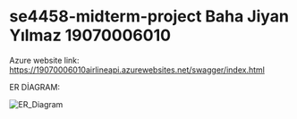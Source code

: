 # se4458-midterm-project Baha Jiyan Yılmaz 19070006010

Azure website link:
https://19070006010airlineapi.azurewebsites.net/swagger/index.html









ER DİAGRAM:


![ER_Diagram](https://github.com/bahajyy/se4458-midterm-project/assets/79667938/6c84e501-2bea-44b7-ae59-b10dd5a9c8c0)

